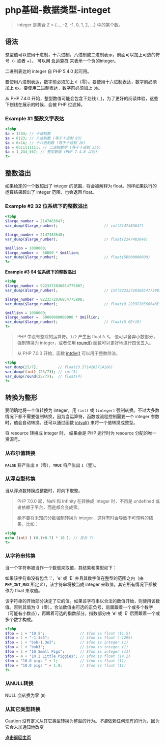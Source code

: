# php基础-数据类型-integet

> integer 是集合 ℤ = {..., -2, -1, 0, 1, 2, ...} 中的某个数。

## 语法

整型值可以使用十进制，十六进制，八进制或二进制表示，前面可以加上可选的符号（- 或者 +）。 可以用 [负运算符](https://www.php.net/manual/zh/language.operators.arithmetic.php) 来表示一个负的integer。

二进制表达的 integer 自 PHP 5.4.0 起可用。

要使用八进制表达，数字前必须加上 `0`（零）。要使用十六进制表达，数字前必须加上 `0x`。要使用二进制表达，数字前必须加上 `0b`。

从 PHP 7.4.0 开始，整型数值可能会包含下划线 (`_`)，为了更好的阅读体验，这些下划线在展示的时候，会被 PHP 过滤掉。

### **Example #1 整数文字表达**

```php
<?php
$a = 1234; // 十进制数
$a = 0123; // 八进制数 (等于十进制 83)
$a = 0x1A; // 十六进制数 (等于十进制 26)
$a = 0b11111111; // 二进制数字 (等于十进制 255)
$a = 1_234_567; // 整型数值 (PHP 7.4.0 以后)
?>
```

## 整数溢出

如果给定的一个数超出了 integer 的范围，将会被解释为 float。同样如果执行的运算结果超出了 integer 范围，也会返回 float。

### **Example #2 32 位系统下的整数溢出**

```php
<?php
$large_number = 2147483647;
var_dump($large_number);                     // int(2147483647)

$large_number = 2147483648;
var_dump($large_number);                     // float(2147483648)

$million = 1000000;
$large_number =  50000 * $million;
var_dump($large_number);                     // float(50000000000)
?>
```

**Example #3 64 位系统下的整数溢出**

```php
<?php
$large_number = 9223372036854775807;
var_dump($large_number);                     // int(9223372036854775807)

$large_number = 9223372036854775808;
var_dump($large_number);                     // float(9.2233720368548E+18)

$million = 1000000;
$large_number =  50000000000000 * $million;
var_dump($large_number);                     // float(5.0E+19)
?>
```

> PHP 中没有整除的运算符。`1/2` 产生出 float `0.5`。 值可以舍弃小数部分，强制转换为 integer，或者使用 [round()](https://www.php.net/manual/zh/function.round.php) 函数可以更好地进行四舍五入。
>
> 从 PHP 7.0.0 开始，函数 [intdiv()](https://www.php.net/manual/zh/function.intdiv.php) 可以用于整数除法。

```php
<?php
var_dump(25/7);         // float(3.5714285714286) 
var_dump((int) (25/7)); // int(3)
var_dump(round(25/7));  // float(4) 
?>
```

## 转换为整形

要明确地将一个值转换为 integer，用 `(int)` 或 `(integer)` 强制转换。不过大多数情况下都不需要强制转换，因为当运算符，函数或流程控制需要一个 integer 参数时，值会自动转换。还可以通过函数 [intval()](https://www.php.net/manual/zh/function.intval.php) 来将一个值转换成整型。

将 resource 转换成 integer 时， 结果会是 PHP 运行时为 resource 分配的唯一资源号。

### 从布尔值转换

**`FALSE`** 将产生出 `0`（零），**`TRUE`** 将产生出 `1`（壹）。

### 从浮点型转换

当从浮点数转换成整数时，将向下取整。

> PHP 7.0.0 起，NaN 和 Infinity 在转换成 integer 时，不再是 undefined 或者依赖于平台，而是都会变成零。
>
> 绝不要将未知的分数强制转换为 integer，这样有时会导致不可预料的结果，比如：

```php
<?php
echo (int) ( (0.1+0.7) * 10 ); // 显示 7!
?>
```

### 从字符串转换

当一个字符串被当作一个数值来取值，其结果和类型如下：

如果该字符串没有包含 '.'，'e' 或 'E' 并且其数字值在整型的范围之内（由 **`PHP_INT_MAX`** 所定义），该字符串将被当成 integer 来取值。其它所有情况下都被作为 float 来取值。

该字符串的开始部分决定了它的值。如果该字符串以合法的数值开始，则使用该数值。否则其值为 0（零）。合法数值由可选的正负号，后面跟着一个或多个数字（可能有小数点），再跟着可选的指数部分。指数部分由 'e' 或 'E' 后面跟着一个或多个数字构成。

```php
<?php
$foo = 1 + "10.5";                // $foo is float (11.5)
$foo = 1 + "-1.3e3";              // $foo is float (-1299)
$foo = 1 + "bob-1.3e3";           // $foo is integer (1)
$foo = 1 + "bob3";                // $foo is integer (1)
$foo = 1 + "10 Small Pigs";       // $foo is integer (11)
$foo = 4 + "10.2 Little Piggies"; // $foo is float (14.2)
$foo = "10.0 pigs " + 1;          // $foo is float (11)
$foo = "10.0 pigs " + 1.0;        // $foo is float (11)     
?>
```

### 从NULL转换

NULL 会转换为零 (`0`)

### 从其它类型转换

Caution 没有定义从其它类型转换为整型的行为。*不要*依赖任何现有的行为，因为它会未加通知地改变







**[点击返回主页](https://liudandandear.gitee.io)**